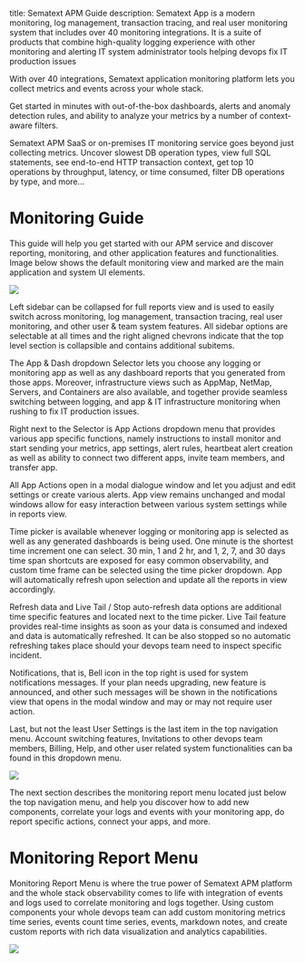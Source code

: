 title: Sematext APM Guide description: Sematext App is a modern monitoring, log management, transaction tracing, and real user monitoring system that includes over 40 monitoring integrations. It is a suite of products that combine high-quality logging experience with other monitoring and alerting IT system administrator tools helping devops fix IT production issues

With over 40 integrations, Sematext application monitoring platform lets you collect metrics and events across your whole stack. 

Get started in minutes with out-of-the-box dashboards, alerts and anomaly detection rules, and ability to analyze your metrics by a number of context-aware filters.

Sematext APM SaaS or on-premises IT monitoring service goes beyond just collecting metrics. Uncover slowest DB operation types, view full SQL statements, see end-to-end HTTP transaction context, get top 10 operations by throughput, latency, or time consumed, filter DB operations by type, and more...

# Monitoring Guide

This guide will help you get started with our APM service and discover reporting, monitoring, and other application features and functionalities. Image below shows the default monitoring view and marked are the main application and system UI elements.

![](Downloads/monitoring-ui.png)

Left sidebar can be collapsed for full reports view and is used to easily switch across monitoring, log management, transaction tracing, real user monitoring, and other user & team system features. All sidebar options are selectable at all times and the right aligned chevrons indicate that the top level section is collapsible and contains additional subitems.

The App & Dash dropdown Selector lets you choose any logging or monitoring app as well as any dashboard reports that you generated from those apps. Moreover, infrastructure views such as AppMap, NetMap, Servers, and Containers are also available, and together provide seamless switching between logging, and app & IT infrastructure monitoring when rushing to fix IT production issues.

Right next to the Selector is App Actions dropdown menu that provides various app specific functions, namely instructions to install monitor and start sending your metrics, app settings, alert rules, heartbeat alert creation as well as ability to connect two different apps, invite team members, and transfer app.

All App Actions open in a modal dialogue window and let you adjust and edit settings or create various alerts. App view remains unchanged and modal windows allow for easy interaction between various system settings while in reports view.

Time picker is available whenever logging or monitoring app is selected as well as any generated dashboards is being used. One minute is the shortest time increment one can select. 30 min, 1 and 2 hr, and 1, 2, 7, and 30 days time span shortcuts are exposed for easy common observability, and custom time frame can be selected using the time picker dropdown. App will automatically refresh upon selection and update all the reports in view accordingly.

Refresh data and Live Tail / Stop auto-refresh data options are additional time specific features and located next to the time picker. Live Tail feature provides real-time insights as soon as your data is consumed and indexed and data is automatically refreshed. It can be also stopped so no automatic refreshing takes place should your devops team need to inspect specific incident. 

Notifications, that is, Bell icon in the top right is used for system notifications messages. If your plan needs upgrading, new feature is announced, and other such messages will be shown in the notifications view that opens in the modal window and may or may not require user action.

Last, but not the least User Settings is the last item in the top navigation menu. Account switching features, Invitations to other devops team members, Billing, Help, and other user related system functionalities can ba found in this dropdown menu.  

![](Downloads/sematext-monitoring-guide-app-menus.png)

The next section describes the monitoring report menu located just below the top navigation menu, and help you discover how to add new components, correlate your logs and events with your monitoring app, do report specific actions, connect your apps, and more.

# Monitoring Report Menu

Monitoring Report Menu is where the true power of Sematext APM platform and the whole stack observability comes to life with integration of events and logs used to correlate monitoring and logs together. Using custom components your whole devops team can add custom monitoring metrics time series, events count time series, events, markdown notes, and create custom reports with rich data visualization and analytics capabilities.

![](Downloads/sematext-monitoring-guide-report-menu.png) 
